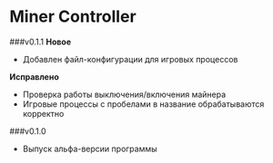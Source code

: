 # Miner Controller

###v0.1.1
**Новое**
- Добавлен файл-конфигурации для игровых процессов

**Исправлено**
- Проверка работы выключения/включения майнера
- Игровые процессы с пробелами в название обрабатываются корректно

###v0.1.0
- Выпуск альфа-версии программы
